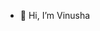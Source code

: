 - 👋 Hi, I’m Vinusha


<!---
VinushaW/VinushaW is a ✨ special ✨ repository because its `README.md` (this file) appears on your GitHub profile.
You can click the Preview link to take a look at your changes.
--->

